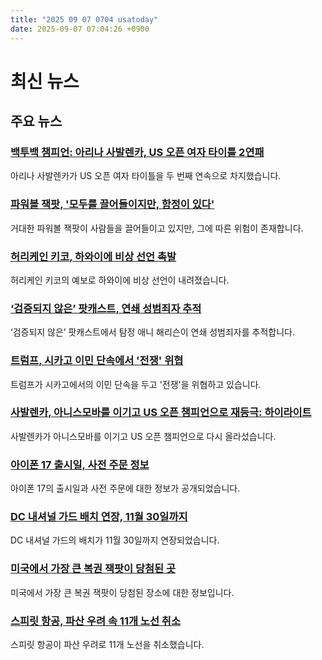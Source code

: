 ```yaml
---
title: "2025 09 07 0704 usatoday"
date: 2025-09-07 07:04:26 +0900
---
```


# 최신 뉴스

## 주요 뉴스
### [백투백 챔피언: 아리나 사발렌카, US 오픈 여자 타이틀 2연패](https://www.usatoday.com/story/sports/tennis/open/2025/09/06/us-open-womens-final-results-highlights-sabalenka-anisimova/85992797007/)
아리나 사발렌카가 US 오픈 여자 타이틀을 두 번째 연속으로 차지했습니다.

### [파워볼 잭팟, '모두를 끌어들이지만, 함정이 있다'](https://www.usatoday.com/story/news/nation/2025/09/06/powerball-players-risk/85972782007/)
거대한 파워볼 잭팟이 사람들을 끌어들이고 있지만, 그에 따른 위험이 존재합니다.

### [허리케인 키코, 하와이에 비상 선언 촉발](https://www.usatoday.com/story/news/weather/2025/09/06/kiko-path-tracker/86012655007/)
허리케인 키코의 예보로 하와이에 비상 선언이 내려졌습니다.

### [‘검증되지 않은’ 팟캐스트, 연쇄 성범죄자 추적](https://www.usatoday.com/story/news/investigations/2025/05/06/untested-podcast-rape-kit-backlog-serial-sex-offender/83459004007/)
‘검증되지 않은’ 팟캐스트에서 탐정 애니 해리슨이 연쇄 성범죄자를 추적합니다.

### [트럼프, 시카고 이민 단속에서 '전쟁' 위협](https://www.usatoday.com/story/news/politics/2025/09/06/trump-national-guard-chicago-dc-protests/86017634007/)
트럼프가 시카고에서의 이민 단속을 두고 '전쟁'을 위협하고 있습니다.

### [사발렌카, 아니스모바를 이기고 US 오픈 챔피언으로 재등극: 하이라이트](https://www.usatoday.com/story/sports/tennis/open/2025/09/06/us-open-womens-final-results-highlights-sabalenka-anisimova/85992797007/)
사발렌카가 아니스모바를 이기고 US 오픈 챔피언으로 다시 올라섰습니다.

### [아이폰 17 출시일, 사전 주문 정보](https://www.usatoday.com/story/tech/2025/09/06/iphone-17-release-date-preorder-apple/85991180007/)
아이폰 17의 출시일과 사전 주문에 대한 정보가 공개되었습니다.

### [DC 내셔널 가드 배치 연장, 11월 30일까지](https://www.usatoday.com/story/news/politics/2025/09/05/dc-national-guard-deployment-extended-nov-30/85988088007/)
DC 내셔널 가드의 배치가 11월 30일까지 연장되었습니다.

### [미국에서 가장 큰 복권 잭팟이 당첨된 곳](https://www.usatoday.com/story/money/2025/09/06/lottery-jackpots-powerball/86015224007/)
미국에서 가장 큰 복권 잭팟이 당첨된 장소에 대한 정보입니다.

### [스피릿 항공, 파산 우려 속 11개 노선 취소](https://www.usatoday.com/story/travel/2025/09/04/spirit-airlines-cancels-routes/85978111007/)
스피릿 항공이 파산 우려로 11개 노선을 취소했습니다.